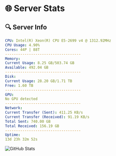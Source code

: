 # 🌐 Server Stats
## 🔍 Server Info
```yaml
CPU: Intel(R) Xeon(R) CPU E5-2699 v4 @ 1312.92MHz
CPU Usage: 4.90%
Cores: 44P | 88T
-----------------------------------
Memory:
Current Usage: 8.25 GB/503.74 GB
Available: 492.04 GB
-----------------------------------
Disk:
Current Usage: 28.20 GB/1.71 TB
Free: 1.60 TB
-----------------------------------
GPU:
No GPU detected
-----------------------------------
Network:
Current Transfer (Sent): 411.25 KB/s
Current Transfer (Received): 91.19 KB/s
Total Sent: 740.00 GB
Total Received: 156.19 GB
-----------------------------------
Uptime:
13d 23h 32m 52s
```
![GitHub Stats](https://img.shields.io/badge/Updated-2025-05-03_16:41:40-blue)
